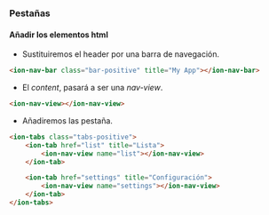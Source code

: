 ### Pestañas
#### Añadir los elementos html

- Sustituiremos el header por una barra de navegación.

```html
<ion-nav-bar class="bar-positive" title="My App"></ion-nav-bar>
```

- El *content*, pasará a ser una *nav-view*.

```html
<ion-nav-view></ion-nav-view>
```

- Añadiremos las pestaña.

```html
<ion-tabs class="tabs-positive">
    <ion-tab href="list" title="Lista">
        <ion-nav-view name="list"></ion-nav-view>
    </ion-tab>

    <ion-tab href="settings" title="Configuración">
        <ion-nav-view name="settings"></ion-nav-view>
    </ion-tab>
</ion-tabs>
```
